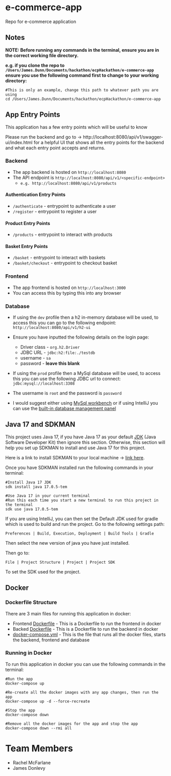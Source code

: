 # e-commerce-app

Repo for e-commerce application

## Notes

**NOTE: Before running any commands in the terminal, ensure you are in the correct working file directory.**

**e.g. if you clone the repo to `/Users/James.Dunn/Documents/hackathon/ecpHackathon/e-commerce-app`
ensure you use the following command first to change to your working directory:**

```shell
#This is only an example, change this path to whatever path you are using
cd /Users/James.Dunn/Documents/hackathon/ecpHackathon/e-commerce-app
```

## App Entry Points

This application has a few entry points which will be useful to know

Please run the backend and go to -> http://localhost:8080/api/v1/swagger-ui/index.html for a 
helpful UI that shows all the entry points for the backend and what each entry point accepts and 
returns.

### Backend

- The app backend is hosted on `http://localhost:8080`
- The API endpoint is `http://localhost:8080/api/v1/<specific-endpoint>`
    - `e.g. http://localhost:8080/api/v1/products`

#### Authentication Entry Points

- `/authenticate` - entrypoint to authenticate a user
- `/register` - entrypoint to register a user

#### Product Entry Points

- `/products` - entrypoint to interact with products

#### Basket Entry Points

- `/basket` - entrypoint to interact with baskets
- `/basket/checkout` - entrypoint to checkout basket

### Frontend

- The app frontend is hosted on `http://localhost:3000`
- You can access this by typing this into any browser

### Database

- If using the `dev` profile then a h2 in-memory database will be used, to access this you can go to the following
  endpoint: `http://localhost:8080/api/v1/h2-ui`
- Ensure you have inputted the following details on the login page:
    - Driver class - `org.h2.Driver`
    - JDBC URL - `jdbc:h2:file:./testdb`
    - username - `sa`
    - password - **leave this blank**


- If using the `prod` profile then a MySql database will be used, to access this you can use the following JDBC url to
  connect: `jdbc:mysql://localhost:3308`
- The username is `root` and the password is `password`
- I would suggest either using [MySql workbench](https://www.mysql.com/products/workbench/) or if using IntelliJ you can
  use the [built-in database management panel](https://www.jetbrains.com/help/idea/mysql.html)

## Java 17 and SDKMAN

This project uses Java 17, if you have Java 17 as your
default [JDK](https://www.simplilearn.com/tutorials/java-tutorial/jdk-in-java#:~:text=JDK%20in%20Java%20is%20an%20abbreviation%20for%20Java%20Development%20Kit,Java%20Virtual%20Machine%20(JVM).)
(Java Software Developer Kit) then ignore this section. Otherwise, this section will help you set up SDKMAN to install
and use Java 17 for this project.

Here is a link to install SDKMAN to your local machine -> [link here](https://sdkman.io/install).

Once you have SDKMAN installed run the following commands in your terminal:

```shell
#Install Java 17 JDK
sdk install java 17.0.5-tem 

#Use Java 17 in your current terminal
#Run this each time you start a new terminal to run this project in the terminal
sdk use java 17.0.5-tem

```

If you are using IntelliJ, you can then set the Default JDK used for gradle which is used to build and run
the project. Go to the following settings path:

`Preferences | Build, Execution, Deployment | Build Tools | Gradle`

Then select the new version of java you have just installed.

Then go to:

`File | Project Structure | Project | Project SDK`

To set the SDK used for the project.

## Docker

### Dockerfile Structure

There are 3 main files for running this application in docker:

- Frontend [Dockerfile](frontend/Dockerfile) - This is a Dockerfile to run the frontend in docker
- Backed [Dockerfile](backend/Dockerfile) - This is a Dockerfile to run the backend in docker
- [docker-compose.yml](docker-compose.yml) - This is the file that runs all the docker files, starts the backend,
  frontend and database

### Running in Docker

To run this application in docker you can use the following commands in the terminal:

```shell
#Run the app
docker-compose up 

#Re-create all the docker images with any app changes, then run the app
docker-compose up -d --force-recreate
```

```shell
#Stop the app
docker-compose down

#Remove all the docker images for the app and stop the app
docker-compose down --rmi all
```

# Team Members
- Rachel McFarlane
- James Donlevy
